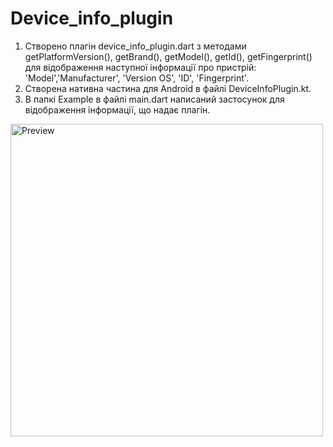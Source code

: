# Device_info_plugin
1. Створено плагін device_info_plugin.dart з методами getPlatformVersion(), getBrand(), getModel(), getId(), getFingerprint() для відображення наступної інформації про пристрій: 'Model','Manufacturer', 'Version OS', 'ID', 'Fingerprint'.
2. Створена нативна частина для Android в файлі DeviceInfoPlugin.kt.
3. В папкі Example в файлі main.dart написаний застосунок для відображення інформації, що надає плагін. 
<p float="left">
    <img src="https://user-images.githubusercontent.com/101039162/202384733-acc8a2c4-338c-4c9d-82b0-cc3c56585d2d.jpg" alt="Preview" height="500px"/>
</p>
